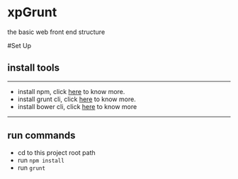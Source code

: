 xpGrunt
=======

the basic web front end structure

#Set Up
## install tools
---

+ install npm, click [here](https://www.npmjs.org/) to know more.
+ install grunt cli, click [here](http://gruntjs.com/getting-started) to know more.
+ install bower cli, click [here](http://bower.io/) to know more

---

## run commands
+ cd to this project root path
+ run `npm install`
+ run `grunt`



